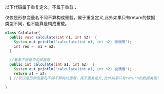 以下代码属于重复定义，不属于重载：

仅仅是形参变量名不同不算构成重载，属于重复定义,此外如果只有return的数据类型不同，也不能算是构成重载。

```java
class Calulator{
  public void calculate(int n1, int n2)  {
    System.out.println("calculate(int n1, int n2) 被调用");
    int res =  n1 + n2;
  } 
  
  //看看下面是否构成重载
  public int calculate(int a1, int a2)  {
    System.out.println("calculate(int n1, int n2) 被调用");
    return a1 + a2;
  } //仅仅是形参变量名不同不算构成重载，属于重复定义,此外如果只有return的数据类型不同，也不能算是构成重载。
  
}

```
